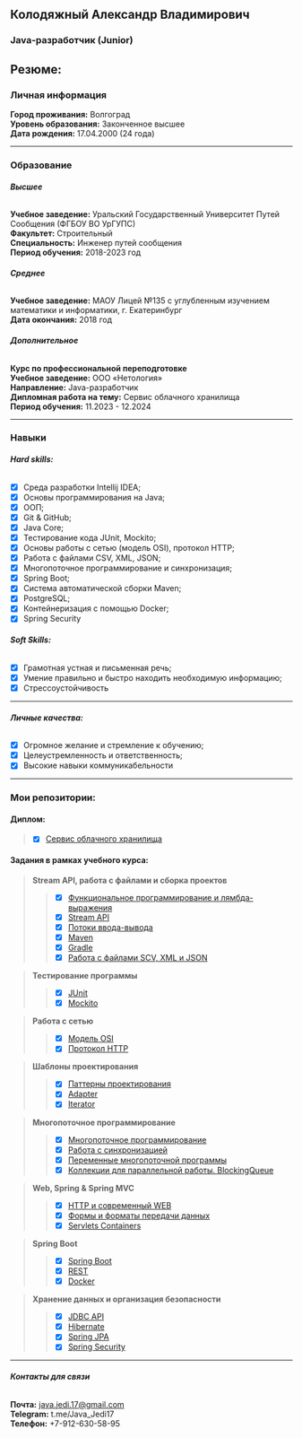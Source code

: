 ## **Колодяжный Александр Владимирович**
### **Java-разработчик (Junior)**

## **Резюме:**


### **Личная информация**
**Город проживания:** Волгоград<br>
**Уровень образования:** Законченное высшее<br>
**Дата рождения:** 17.04.2000 (24 года)<br>
<hr>

### **Образование**
###### **Высшее**
**Учебное заведение:** Уральский Государственный Университет Путей Сообщения (ФГБОУ ВО УрГУПС)<br>
**Факультет:** Строительный<br>
**Специальность:** Инженер путей сообщения<br>
**Период обучения:** 2018-2023 год<br>

###### **Среднее**
**Учебное заведение:** МАОУ Лицей №135 с углубленным изучением математики и информатики, г. Екатеринбург<br>
**Дата окончания:** 2018 год<br>

###### **Дополнительное**
**Курс по профессиональной переподготовке**<br>
**Учебное заведение:** ООО «Нетология»<br>
**Направление:** Java-разработчик<br>
**Дипломная работа на тему:** Сервис облачного хранилища<br>
**Период обучения:** 11.2023 - 12.2024<br>
<hr>

### **Навыки**
###### **Hard skills:**

- [x] Среда разработки Intellij IDEA;
- [x] Основы программирования на Java;
- [x] ООП;
- [x] Git & GitHub;
- [x] Java Core;
- [x] Тестирование кода JUnit, Mockito;
- [x] Основы работы с сетью (модель OSI), протокол HTTP;
- [x] Работа с файлами CSV, XML, JSON;
- [x] Многопоточное программирование и синхронизация;
- [x] Spring Boot;
- [x] Система автоматической сборки Maven;
- [x] PostgreSQL;
- [x] Контейнеризация с помощью Docker;
- [x] Spring Security

###### **Soft Skills:**
- [x] Грамотная устная и письменная речь;
- [x] Умение правильно и быстро находить необходимую информацию;
- [x] Стрессоустойчивость
<hr>

###### **Личные качества:**
- [x] Огромное желание и стремление к обучению;
- [x] Целеустремленность и ответственность;
- [x] Высокие навыки коммуникабельности
<hr>

### **Мои репозитории:**
#### **Диплом:**
> - [x] [Сервис облачного хранилища](https://github.com/Java-Jedi-17/Cloud_Storage)

#### **Задания в рамках учебного курса:**
 > **Stream API, работа с файлами и сборка проектов**
>> - [x] [Функциональное программирование и лямбда-выражения](https://github.com/Java-Jedi-17/FunctionalProgramming)
>> - [x] [Stream API](https://github.com/Java-Jedi-17/StreamAPI)
>> - [x] [Потоки ввода-вывода](https://github.com/Java-Jedi-17/I_O_Stream)
>> - [x] [Maven](https://github.com/Java-Jedi-17/maven)
>> - [x] [Gradle](https://github.com/Java-Jedi-17/gradle)
>> - [x] [Работа с файлами SCV, XML и JSON](https://github.com/Java-Jedi-17/SCV_XML_JSON)

> **Тестирование программы**
>> - [x] [JUnit](https://github.com/Java-Jedi-17/UseJUnit)
>> - [x] [Mockito](https://github.com/Java-Jedi-17/Mockito_Mock)

> **Работа с сетью**
>> - [x] [Модель OSI](https://github.com/Java-Jedi-17/OSI)
>> - [x] [Протокол HTTP](https://github.com/Java-Jedi-17/HTTP)

> **Шаблоны проектирования**
>> - [x] [Паттерны проектирования](https://github.com/Java-Jedi-17/Design_Patterns)
>> - [x] [Adapter](https://github.com/Java-Jedi-17/Adapter)
>> - [x] [Iterator](https://github.com/Java-Jedi-17/Iterator)

> **Многопоточное программирование**
>> - [x] [Многопоточное программирование](https://github.com/Java-Jedi-17/Thread)
>> - [x] [Работа с синхронизацией](https://github.com/Java-Jedi-17/Sinchronized)
>> - [x] [Переменные многопоточной программы](https://github.com/Java-Jedi-17/VolatileAndAtomics)
>> - [x] [Коллекции для параллельной работы. BlockingQueue](https://github.com/Java-Jedi-17/BlockingQueue)

> **Web, Spring & Spring MVC**
>> - [x] [HTTP и современный WEB](https://github.com/Java-Jedi-17/HTTP_AND_WEB)
>> - [x] [Формы и форматы передачи данных](https://github.com/Java-Jedi-17/Forms_and_formats_of_data_transfer_2)
>> - [x] [Servlets Containers](https://github.com/Java-Jedi-17/Servlets_Containers-DI)

> **Spring Boot**
>> - [x] [Spring Boot](https://github.com/Java-Jedi-17/SpringBoot)
>> - [x] [REST](https://github.com/Java-Jedi-17/REST)
>> - [x] [Docker](https://github.com/Java-Jedi-17/REST/tree/Docker)

> **Хранение данных и организация безопасности**
>> - [x] [JDBC API](https://github.com/Java-Jedi-17/JDBC_DAO)
>> - [x] [Hibernate](https://github.com/Java-Jedi-17/Hibernate)
>> - [x] [Spring JPA](https://github.com/Java-Jedi-17/Spring_JPA)
>> - [x] [Spring Security](https://github.com/Java-Jedi-17/Spring_Security)
<hr>

###### **Контакты для связи**
**Почта:** java.jedi.17@gmail.com<br>
**Telegram:** t.me/Java_Jedi17<br>
**Телефон:** +7-912-630-58-95<br>
